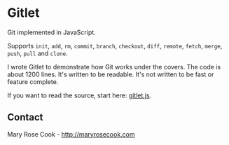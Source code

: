 # Gitlet

Git implemented in JavaScript.

Supports `init`, `add`, `rm`, `commit`, `branch`, `checkout`, `diff`, `remote`, `fetch`, `merge`, `push`, `pull` and `clone`.

I wrote Gitlet to demonstrate how Git works under the covers.  The code is about 1200 lines.  It's written to be readable.  It's not written to be fast or feature complete.

If you want to read the source, start here: [gitlet.js](src/gitlet.js).

## Contact

Mary Rose Cook - http://maryrosecook.com
